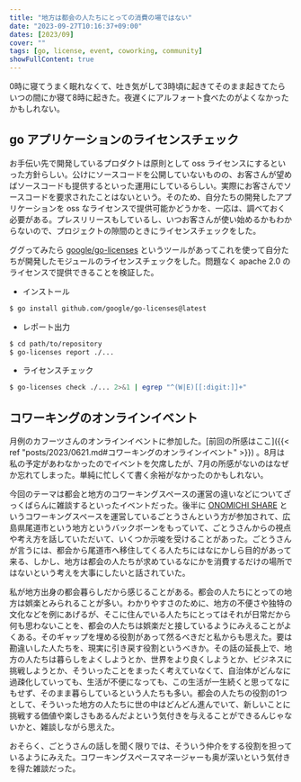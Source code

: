 ```yaml
---
title: "地方は都会の人たちにとっての消費の場ではない"
date: "2023-09-27T10:16:37+09:00"
dates: [2023/09]
cover: ""
tags: [go, license, event, coworking, community]
showFullContent: true
---
```


0時に寝てうまく眠れなくて、吐き気がして3時頃に起きてそのまま起きてたらいつの間にか寝て8時に起きた。夜遅くにアルフォート食べたのがよくなかったかもしれない。

## go アプリケーションのライセンスチェック

お手伝い先で開発しているプロダクトは原則として oss ライセンスにするといった方針らしい。公けにソースコードを公開していないものの、お客さんが望めばソースコードも提供するといった運用にしているらしい。実際にお客さんでソースコードを要求されたことはないという。そのため、自分たちの開発したアプリケーションを oss なライセンスで提供可能かどうかを、一応は、調べておく必要がある。プレスリリースもしているし、いつお客さんが使い始めるかもわからないので、プロジェクトの隙間のときにライセンスチェックをした。

ググってみたら [google/go-licenses](https://github.com/google/go-licenses) というツールがあってこれを使って自分たちが開発したモジュールのライセンスチェックをした。問題なく apache 2.0 のライセンスで提供できることを検証した。

* インストール

```bash
$ go install github.com/google/go-licenses@latest
```

* レポート出力

```bash
$ cd path/to/repository
$ go-licenses report ./...
```

* ライセンスチェック

```bash
$ go-licenses check ./... 2>&1 | egrep "^(W|E)[[:digit:]]+"
```

## コワーキングのオンラインイベント

月例のカフーツさんのオンラインイベントに参加した。[前回の所感はここ]({{< ref "posts/2023/0621.md#コワーキングのオンラインイベント" >}}) 。8月は私の予定があわなかったのでイベントを欠席したが、7月の所感がないのはなぜか忘れてしまった。単純に忙しくて書く余裕がなかったのかもしれない。

今回のテーマは都会と地方のコワーキングスペースの運営の違いなどについてざっくばらんに雑談するといったイベントだった。後半に [ONOMICHI SHARE](https://onomichi-share.com/) というコワーキングスペースを運営しているごとうさんという方が参加されて、広島県尾道市という地方というバックボーンをもっていて、ごとうさんからの視点や考え方を話していただいて、いくつか示唆を受けることがあった。ごとうさんが言うには、都会から尾道市へ移住してくる人たちにはなにかしら目的があって来る、しかし、地方は都会の人たちが求めているなにかを消費するだけの場所ではないという考えを大事にしたいと話されていた。

私が地方出身の都会暮らしだから感じることがある。都会の人たちにとっての地方は娯楽とみられることが多い。わかりやすさのために、地方の不便さや独特の文化などを例にあげるが、そこに住んでいる人たちにとってはそれが日常だから何も思わないことを、都会の人たちは娯楽だと接しているようにみえることがよくある。そのギャップを埋める役割があって然るべきだと私からも思えた。要は勘違いした人たちを、現実に引き戻す役割というべきか。その話の延長上で、地方の人たちは暮らしをよくしようとか、世界をより良くしようとか、ビジネスに挑戦しようとか、そういったことをまったく考えていなくて、自治体がどんなに過疎化していっても、生活が不便になっても、この生活が一生続くと思ってなにもせず、そのまま暮らしているという人たちも多い。都会の人たちの役割の1つとして、そういった地方の人たちに世の中はどんどん進んでいて、新しいことに挑戦する価値や楽しさもあるんだよという気付きを与えることができるんじゃないかと、雑談しながら思えた。

おそらく、ごとうさんの話しを聞く限りでは、そういう仲介をする役割を担っているようにみえた。コワーキングスペースマネージャーも奥が深いという気付きを得た雑談だった。
